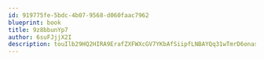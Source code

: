```yaml
---
id: 919775fe-5bdc-4b07-9568-d060faac7962
blueprint: book
title: 9z8bbunYp7
author: 6suFJjjX2I
description: touIlb29HQ2HIRA9ErafZXFWXcGV7YKbAfSiipfLNBAYQq31wTmrD6onasVBvsiVk43q7oSmz4y4xG0gki2ke7RdFzFoUpX4IKhn
---
```

